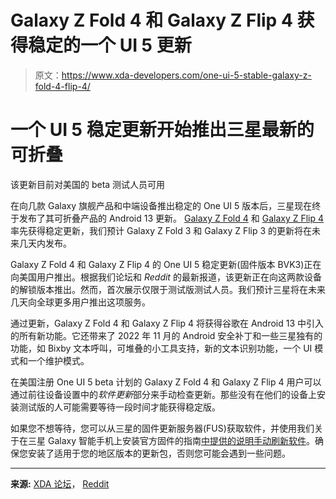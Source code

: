 # Galaxy Z Fold 4 和 Galaxy Z Flip 4 获得稳定的一个 UI 5 更新

> 原文：<https://www.xda-developers.com/one-ui-5-stable-galaxy-z-fold-4-flip-4/>

# 一个 UI 5 稳定更新开始推出三星最新的可折叠

该更新目前对美国的 beta 测试人员可用

在向几款 Galaxy 旗舰产品和中端设备推出稳定的 One UI 5 版本后，三星现在终于发布了其可折叠产品的 Android 13 更新。 [Galaxy Z Fold 4](https://www.xda-developers.com/samsung-galaxy-z-fold-4-review/) 和 [Galaxy Z Flip 4](https://www.xda-developers.com/samsung-galaxy-z-flip-4-review/) 率先获得稳定更新，我们预计 Galaxy Z Fold 3 和 Galaxy Z Flip 3 的更新将在未来几天内发布。

Galaxy Z Fold 4 和 Galaxy Z Flip 4 的 One UI 5 稳定更新(固件版本 BVK3)正在向美国用户推出。根据我们论坛和 *Reddit* 的最新报道，该更新正在向这两款设备的解锁版本推出。然而，首次展示仅限于测试版测试人员。我们预计三星将在未来几天向全球更多用户推出这项服务。

通过更新，Galaxy Z Fold 4 和 Galaxy Z Flip 4 将获得谷歌在 Android 13 中引入的所有新功能。它还带来了 2022 年 11 月的 Android 安全补丁和一些三星独有的功能，如 Bixby 文本呼叫，可堆叠的小工具支持，新的文本识别功能，一个 UI 模式和一个维护模式。

在美国注册 One UI 5 beta 计划的 Galaxy Z Fold 4 和 Galaxy Z Flip 4 用户可以通过前往设备设置中的*软件更新*部分来手动检查更新。那些没有在他们的设备上安装测试版的人可能需要等待一段时间才能获得稳定版。

如果您不想等待，您可以从三星的固件更新服务器(FUS)获取软件，并使用我们关于在三星 Galaxy 智能手机上安装官方固件的指南[中提供的说明手动刷新软件](https://www.xda-developers.com/how-to-update-samsung-galaxy-smartphone/)。确保您安装了适用于您的地区版本的更新包，否则您可能会遇到一些问题。

* * *

**来源:** [XDA 论坛](https://forum.xda-developers.com/t/download-link-for-one-ui-5-beta-1-2-3-and-4-android-13-guide-links.4507393/page-15#post-87708353)， [Reddit](https://www.reddit.com/r/galaxyzflip/comments/ys36yv/beta_is_over_official_one_ui_5_is_out_for_the/)